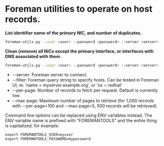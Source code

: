 # Foreman utilities to operate on host records.

**List identifier name of the primary NIC, and number of duplicates.**
```bash
foreman-utils.py --user <user> --password <password> --server <server> show_nics --filter 'domain = <domain>' --per-page 200
```

**Clean (remove) all NICs except the primary interface, or interfaces with DNS associated with them.**
```bash
foreman-utils.py --user <user> --password <password> --server <server> clean_nics --filter 'domain = <domain>' --per-page 200
```

* --server: Foreman server to connect.
* --filter: Foreman query string to specify hosts.  Can be tested in Foreman UI, ie: 'name = myserver.example.org', or 'os ~ redhat'
* --per-page: Number of records to fetch per request.  Default is currently low.
* --max-page: Maximum number of pages to retrieve (for 1,000 records with --per-page=100 and --max-page=5, 500 records will be retrieved).


Command line options can be replaced using ENV variables instead.  The ENV variable name is prefixed with "FOREMANTOOLS" and the entire thing is capitalized, for example:

```
export FOREMANTOOLS_USER=myuser
export FOREMANTOOLS_PASSWORD=mypassword
```

